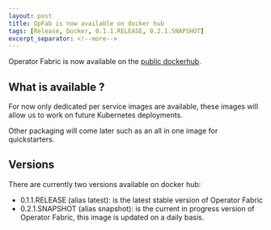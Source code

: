 ```yaml
---
layout: post
title: OpFab is now available on docker hub
tags: [Release, Docker, 0.1.1.RELEASE, 0.2.1.SNAPSHOT]
excerpt_separator: <!--more-->
---
```

Operator Fabric is now available on the [public dockerhub](https://cloud.docker.com).
<!--more-->
## What is available ?

For now only dedicated per service images are available, these images will allow us to work on future Kubernetes deployments.

Other packaging will come later such as an all in one image for quickstarters. 

## Versions

There are currently two versions available on docker hub:

* 0.1.1.RELEASE (alias latest): is the latest stable version of Operator Fabric
* 0.2.1.SNAPSHOT (alias snapshot): is the current in progress version of Operator Fabric, this image is updated on a daily basis.
 